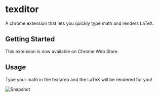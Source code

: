 # texditor

A chrome extension that lets you quickly type math and renders LaTeX.

## Getting Started

This extension is now available on Chrome Web Store.

## Usage

Type your math in the textarea and the LaTeX will be rendered for you!

![Snapshot](https://ds055uzetaobb.cloudfront.net/uploads/9EORGwaA64-texditor-snap.PNG)
